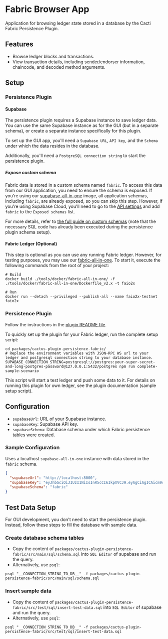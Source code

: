 # Fabric Browser App

Application for browsing ledger state stored in a database by the Cacti Fabric Persistence Plugin.

## Features

- Browse ledger blocks and transactions.
- View transaction details, including sender/endorser information, chaincode, and decoded method arguments.

## Setup

### Persistence Plugin

#### Supabase

The persistence plugin requires a Supabase instance to save ledger data. You can use the same Supabase instance as for the GUI (but in a separate schema), or create a separate instance specifically for this plugin.

To set up the GUI app, you'll need a `Supabase URL`, `API key`, and the `Schema` under which the data resides in the database.

Additionally, you'll need a `PostgreSQL connection string` to start the persistence plugin.

##### Expose custom schema

Fabric data is stored in a custom schema named `fabric`. To access this data from our GUI application, you need to ensure the schema is exposed. If you're using our [supabase-all-in-one](https://github.com/hyperledger-cacti/cacti/tree/main/tools/docker/supabase-all-in-one) image, all application schemas, including `fabric`, are already exposed, so you can skip this step. However, if you're using Supabase Cloud, you'll need to go to the [API settings](https://supabase.com/dashboard/project/_/settings/api) and add `fabric` to the `Exposed schemas` list.

For more details, refer to [the full guide on custom schemas](https://supabase.com/docs/guides/api/using-custom-schemas) (note that the necessary SQL code has already been executed during the persistence plugin schema setup).

#### Fabric Ledger (Optional)

This step is optional as you can use any running Fabric ledger. However, for testing purposes, you may use our [fabric-all-in-one](https://github.com/hyperledger-cacti/cacti/tree/main/tools/docker/fabric-all-in-one). To start it, execute the following commands from the root of your project:

```shell
# Build
docker build ./tools/docker/fabric-all-in-one/ -f ./tools/docker/fabric-all-in-one/Dockerfile_v2.x -t faio2x

# Run
docker run --detach --privileged --publish-all --name faio2x-testnet faio2x
```

### Persistence Plugin

Follow the instructions in the [plugin README file](https://github.com/hyperledger-cacti/cacti/tree/main/packages/cactus-plugin-persistence-fabric).

To quickly set up the plugin for your Fabric ledger, run the complete setup script:

```shell
cd packages/cactus-plugin-persistence-fabric/
# Replace the environment variables with JSON-RPC WS url to your ledger and postgresql connection string to your database instance.
SUPABASE_CONNECTION_STRING=postgresql://postgres:your-super-secret-and-long-postgres-password@127.0.0.1:5432/postgres npm run complete-sample-scenario
```

This script will start a test ledger and push some data to it. For details on running this plugin for own ledger, see the plugin documentation (sample setup script).

## Configuration

- `supabaseUrl`: URL of your Supabase instance.
- `supabaseKey`: Supabase API key.
- `supabaseSchema`: Database schema under which Fabric persistence tables were created.

### Sample Configuration

Uses a localhost `supabase-all-in-one` instance with data stored in the `fabric` schema.

```json
{
  "supabaseUrl": "http://localhost:8000",
  "supabaseKey": "eyJhbGciOiJIUzI1NiIsInR5cCI6IkpXVCJ9.eyAgCiAgICAicm9sZSI6ICJhbm9uIiwKICAgICJpc3MiOiAic3VwYWJhc2UtZGVtbyIsCiAgICAiaWF0IjogMTY0MTc2OTIwMCwKICAgICJleHAiOiAxNzk5NTM1NjAwCn0.dc_X5iR_VP_qT0zsiyj_I_OZ2T9FtRU2BBNWN8Bu4GE",
  "supabaseSchema": "fabric"
}
```

## Test Data Setup

For GUI development, you don't need to start the persistence plugin. Instead, follow these steps to fill the database with sample data.

### Create database schema tables

- Copy the content of `packages/cactus-plugin-persistence-fabric/src/main/sql/schema.sql` into `SQL Editor` of supabase and run the query.
- Alternatively, use `psql`:

```shell
psql "__CONNECTION_STRING_TO_DB__" -f packages/cactus-plugin-persistence-fabric/src/main/sql/schema.sql
```

### Insert sample data

- Copy the content of `packages/cactus-plugin-persistence-fabric/src/test/sql/insert-test-data.sql` into `SQL Editor` of supabase and run the query.
- Alternatively, use `psql`:

```shell
psql "__CONNECTION_STRING_TO_DB__" -f packages/cactus-plugin-persistence-fabric/src/test/sql/insert-test-data.sql
```
